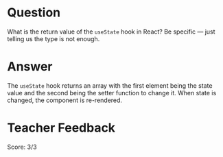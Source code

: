 # Question

What is the return value of the `useState` hook in React? Be specific — just telling us the type is not enough.

# Answer

The `useState` hook returns an array with the first element being the state value and the second being the setter function to change it. When state is changed, the component is re-rendered.

# Teacher Feedback
Score: 3/3
